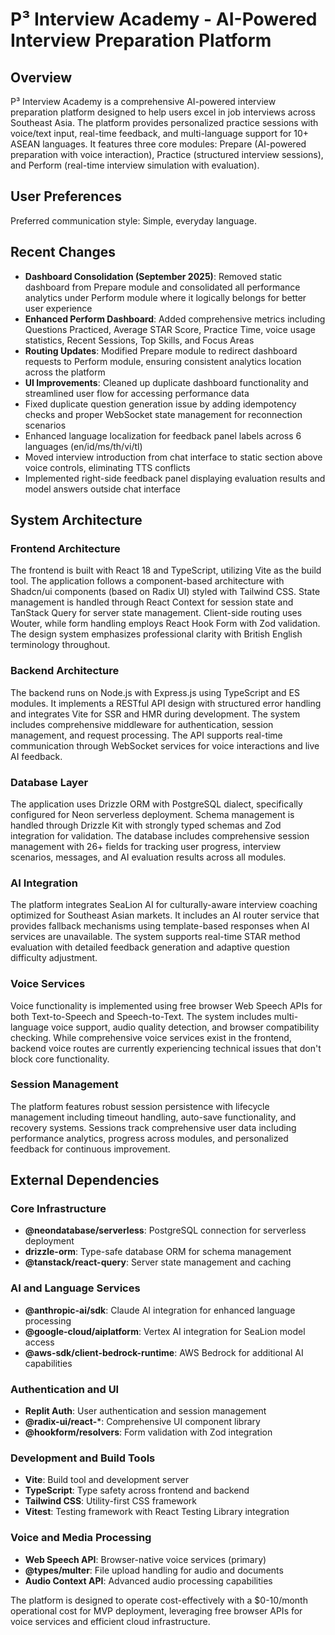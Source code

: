 # P³ Interview Academy - AI-Powered Interview Preparation Platform

## Overview

P³ Interview Academy is a comprehensive AI-powered interview preparation platform designed to help users excel in job interviews across Southeast Asia. The platform provides personalized practice sessions with voice/text input, real-time feedback, and multi-language support for 10+ ASEAN languages. It features three core modules: Prepare (AI-powered preparation with voice interaction), Practice (structured interview sessions), and Perform (real-time interview simulation with evaluation).

## User Preferences

Preferred communication style: Simple, everyday language.

## Recent Changes

- **Dashboard Consolidation (September 2025)**: Removed static dashboard from Prepare module and consolidated all performance analytics under Perform module where it logically belongs for better user experience
- **Enhanced Perform Dashboard**: Added comprehensive metrics including Questions Practiced, Average STAR Score, Practice Time, voice usage statistics, Recent Sessions, Top Skills, and Focus Areas
- **Routing Updates**: Modified Prepare module to redirect dashboard requests to Perform module, ensuring consistent analytics location across the platform
- **UI Improvements**: Cleaned up duplicate dashboard functionality and streamlined user flow for accessing performance data
- Fixed duplicate question generation issue by adding idempotency checks and proper WebSocket state management for reconnection scenarios
- Enhanced language localization for feedback panel labels across 6 languages (en/id/ms/th/vi/tl)
- Moved interview introduction from chat interface to static section above voice controls, eliminating TTS conflicts
- Implemented right-side feedback panel displaying evaluation results and model answers outside chat interface

## System Architecture

### Frontend Architecture
The frontend is built with React 18 and TypeScript, utilizing Vite as the build tool. The application follows a component-based architecture with Shadcn/ui components (based on Radix UI) styled with Tailwind CSS. State management is handled through React Context for session state and TanStack Query for server state management. Client-side routing uses Wouter, while form handling employs React Hook Form with Zod validation. The design system emphasizes professional clarity with British English terminology throughout.

### Backend Architecture
The backend runs on Node.js with Express.js using TypeScript and ES modules. It implements a RESTful API design with structured error handling and integrates Vite for SSR and HMR during development. The system includes comprehensive middleware for authentication, session management, and request processing. The API supports real-time communication through WebSocket services for voice interactions and live AI feedback.

### Database Layer
The application uses Drizzle ORM with PostgreSQL dialect, specifically configured for Neon serverless deployment. Schema management is handled through Drizzle Kit with strongly typed schemas and Zod integration for validation. The database includes comprehensive session management with 26+ fields for tracking user progress, interview scenarios, messages, and AI evaluation results across all modules.

### AI Integration
The platform integrates SeaLion AI for culturally-aware interview coaching optimized for Southeast Asian markets. It includes an AI router service that provides fallback mechanisms using template-based responses when AI services are unavailable. The system supports real-time STAR method evaluation with detailed feedback generation and adaptive question difficulty adjustment.

### Voice Services
Voice functionality is implemented using free browser Web Speech APIs for both Text-to-Speech and Speech-to-Text. The system includes multi-language voice support, audio quality detection, and browser compatibility checking. While comprehensive voice services exist in the frontend, backend voice routes are currently experiencing technical issues that don't block core functionality.

### Session Management
The platform features robust session persistence with lifecycle management including timeout handling, auto-save functionality, and recovery systems. Sessions track comprehensive user data including performance analytics, progress across modules, and personalized feedback for continuous improvement.

## External Dependencies

### Core Infrastructure
- **@neondatabase/serverless**: PostgreSQL connection for serverless deployment
- **drizzle-orm**: Type-safe database ORM for schema management
- **@tanstack/react-query**: Server state management and caching

### AI and Language Services
- **@anthropic-ai/sdk**: Claude AI integration for enhanced language processing
- **@google-cloud/aiplatform**: Vertex AI integration for SeaLion model access
- **@aws-sdk/client-bedrock-runtime**: AWS Bedrock for additional AI capabilities

### Authentication and UI
- **Replit Auth**: User authentication and session management
- **@radix-ui/react-***: Comprehensive UI component library
- **@hookform/resolvers**: Form validation with Zod integration

### Development and Build Tools
- **Vite**: Build tool and development server
- **TypeScript**: Type safety across frontend and backend
- **Tailwind CSS**: Utility-first CSS framework
- **Vitest**: Testing framework with React Testing Library integration

### Voice and Media Processing
- **Web Speech API**: Browser-native voice services (primary)
- **@types/multer**: File upload handling for audio and documents
- **Audio Context API**: Advanced audio processing capabilities

The platform is designed to operate cost-effectively with a $0-10/month operational cost for MVP deployment, leveraging free browser APIs for voice services and efficient cloud infrastructure.
